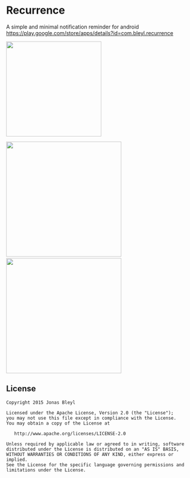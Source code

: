 # Recurrence
A simple and minimal notification reminder for android  
https://play.google.com/store/apps/details?id=com.bleyl.recurrence

<img src="https://raw.githubusercontent.com/JonasBleyl/Recurrence/master/app/src/main/ic_launcher-web.png" width="256">

<img src="https://lh3.googleusercontent.com/qEubXFLM0UP7O_vmUDZ6Zx40MZxPRJG_7v-6qdBdIXZT7n4js53-VPIj9dcJ_3-XPY4=h2000" width="310">　　<img src="https://lh3.googleusercontent.com/jJTzT-7Kord0AAysJ8UXGRcEwipEUEBYq4A7m5NiRQc0_h_C0YnIZP2rn1b8M2DMtl6c=h2000" width="310">


License
-------

    Copyright 2015 Jonas Bleyl

    Licensed under the Apache License, Version 2.0 (the "License");
    you may not use this file except in compliance with the License.
    You may obtain a copy of the License at

       http://www.apache.org/licenses/LICENSE-2.0

    Unless required by applicable law or agreed to in writing, software
    distributed under the License is distributed on an "AS IS" BASIS,
    WITHOUT WARRANTIES OR CONDITIONS OF ANY KIND, either express or implied.
    See the License for the specific language governing permissions and
    limitations under the License.
